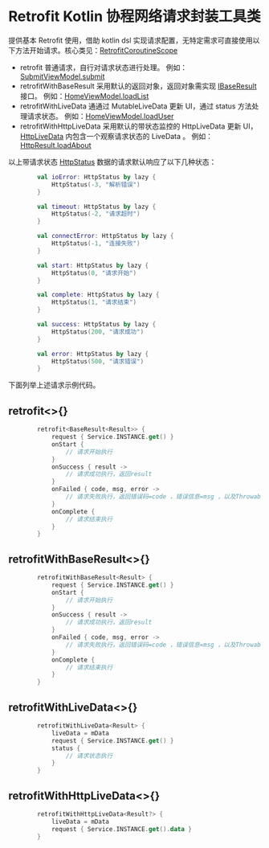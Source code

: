 # Retrofit Kotlin 协程网络请求封装工具类

提供基本 Retrofit 使用，借助 kotlin dsl 实现请求配置，无特定需求可直接使用以下方法开始请求。核心类见：[RetrofitCoroutineScope](/lib/src/main/java/vip/qsos/core_net/lib/retrofit/RetrofitCoroutineScope.kt)

- retrofit
普通请求，自行对请求状态进行处理。
例如：[SubmitViewModel.submit](/app/src/main/java/vip/qsos/core_net/ui/SubmitViewModel.kt)
- retrofitWithBaseResult
采用默认的返回对象，返回对象需实现 [IBaseResult](/lib/src/main/java/vip/qsos/core_net/lib/callback/IBaseResult.kt) 接口。
例如：[HomeViewModel.loadList](/app/src/main/java/vip/qsos/core_net/ui/HomeViewModel.kt)
- retrofitWithLiveData
通通过 MutableLiveData 更新 UI，通过 status 方法处理请求状态。
例如：[HomeViewModel.loadUser](/app/src/main/java/vip/qsos/core_net/ui/HomeViewModel.kt)
- retrofitWithHttpLiveData
采用默认的带状态监控的 HttpLiveData 更新 UI，[HttpLiveData](/lib/src/main/java/vip/qsos/core_net/lib/callback/HttpLiveData.kt) 内包含一个观察请求状态的 LiveData 。
例如：[HttpResult.loadAbout](/app/src/main/java/vip/qsos/core_net/ui/AboutViewModel.kt)

以上带请求状态 [HttpStatus](/lib/src/main/java/vip/qsos/core_net/lib/callback/HttpStatus.kt) 数据的请求默认响应了以下几种状态：
```kotlin
        val ioError: HttpStatus by lazy {
            HttpStatus(-3, "解析错误")
        }

        val timeout: HttpStatus by lazy {
            HttpStatus(-2, "请求超时")
        }

        val connectError: HttpStatus by lazy {
            HttpStatus(-1, "连接失败")
        }

        val start: HttpStatus by lazy {
            HttpStatus(0, "请求开始")
        }

        val complete: HttpStatus by lazy {
            HttpStatus(1, "请求结束")
        }

        val success: HttpStatus by lazy {
            HttpStatus(200, "请求成功")
        }

        val error: HttpStatus by lazy {
            HttpStatus(500, "请求错误")
        }
```

下面列举上述请求示例代码。

## retrofit<>{}
```kotlin
        retrofit<BaseResult<Result>> {
            request { Service.INSTANCE.get() }
            onStart {
                // 请求开始执行
            }
            onSuccess { result ->
                // 请求成功执行，返回result
            }
            onFailed { code, msg, error ->
                // 请求失败执行，返回错误码=code ，错误信息=msg ，以及Throwable=error
            }
            onComplete {
                // 请求结束执行
            }
        }
```

## retrofitWithBaseResult<>{}
```kotlin
        retrofitWithBaseResult<Result> {
            request { Service.INSTANCE.get() }
            onStart {
                // 请求开始执行
            }
            onSuccess { result ->
                // 请求成功执行，返回result
            }
            onFailed { code, msg, error ->
                // 请求失败执行，返回错误码=code ，错误信息=msg ，以及Throwable=error
            }
            onComplete {
                // 请求结束执行
            }
        }
```

## retrofitWithLiveData<>{}
```kotlin
        retrofitWithLiveData<Result> {
            liveData = mData
            request { Service.INSTANCE.get() }
            status {
                // 请求状态执行
            }
        }
```

## retrofitWithHttpLiveData<>{}
```kotlin
        retrofitWithHttpLiveData<Result?> {
            liveData = mData
            request { Service.INSTANCE.get().data }
        }
```


